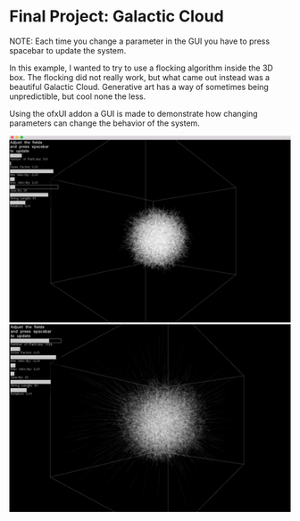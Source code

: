 # Final Project: Galactic Cloud


NOTE: Each time you change a parameter in the GUI you have to press spacebar to update the system.

In this example, I wanted to try to use a flocking algorithm inside the 3D box. The flocking did not really work, but what came out instead was a beautiful Galactic Cloud. Generative art has a way of sometimes being unpredictible, but cool none the less. 

Using the ofxUI addon a GUI is made to demonstrate how changing parameters can change the behavior of the system. 

![galacticCloud](images/galacticCloud.png)
![galacticCloud2](images/galacticCloud2.png)

